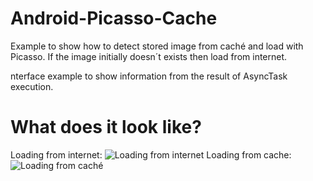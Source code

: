 # Android-Picasso-Cache

Example to show how to detect stored image from caché and load with Picasso. If the image initially doesn´t exists then load from internet.

nterface example to show information from the result of AsyncTask execution.

# What does it look like?

Loading from internet:
![Loading from internet](https://i.stack.imgur.com/hGgGp.jpg)
Loading from cache:
![Loading from caché](https://i.stack.imgur.com/qcSEV.jpg)
